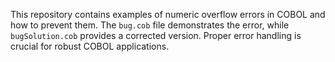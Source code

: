 This repository contains examples of numeric overflow errors in COBOL and how to prevent them.  The `bug.cob` file demonstrates the error, while `bugSolution.cob` provides a corrected version.  Proper error handling is crucial for robust COBOL applications.